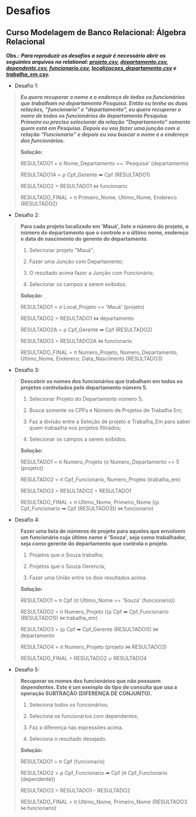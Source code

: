 # Desafios


## Curso Modelagem de Banco Relacional: Álgebra Relacional

**Obs.:** ***Para reproduzir os desafios a seguir é necessário abrir os seguintes arquivos no relational: [projeto.csv](), [departamento.csv](https://github.com/dario-gms/Modelagem-de-Dados/blob/main/departamento.csv), [dependente.csv](https://github.com/dario-gms/Modelagem-de-Dados/blob/main/dependente.csv), [funcionario.csv](https://github.com/dario-gms/Modelagem-de-Dados/blob/main/funcionario.csv), [localizacoes_departamento.csv](https://github.com/dario-gms/Modelagem-de-Dados/blob/main/localizacoes_departameto.csv) e [trabalha_em.csv](https://github.com/dario-gms/Modelagem-de-Dados/blob/main/trabalha_em.csv).***

- Desafio 1:
> ***Eu quero recuperar o nome e o endereço de todos os funcionários que trabalham no departamento Pesquisa. Então eu tenho as duas relações, "funcionario" e "departamento", eu quero recuperar o nome de todos os funcionários do departamento Pesquisa.
> Primeiro eu preciso selecionar da relação "Departamento" somente quem está em Pesquisa. Depois eu vou fazer uma junção com a relação "Funcionario" e depois eu vou buscar o nome e o endereço dos funcionários.***
> 
> **Solução:**
> 
> RESULTADO1 = σ Nome_Departamento == 'Pesquisa' (departamento)
> 
> RESULTADO1A = ρ Cpf_Gerente ➡ Cpf (RESULTADO1)
> 
> RESULTADO2 = RESULTADO1 ⋈ funcionario
> 
> RESULTADO_FINAL = π Primeiro_Nome, Ultimo_Nome, Endereco (RESULTADO2)

- Desafio 2:
> **Para cada projeto localizado em 'Mauá', liste o número do projeto, o número do departamento que o controle e o último nome, endereço e data de nascimento do gerente do departamento.**
> 
> 1. Selecionar projeto "Mauá";
> 
> 2. Fazer uma Junção com Departamento;
> 
> 3. O resultado acima fazer a Junção com Funcionário;
> 
> 4. Selecionar os campos a serem exibidos.
> 
> **Solução:**
> 
> RESULTADO1 = σ Local_Projeto == 'Mauá' (projeto)
> 
> RESULTADO2 = RESULTADO1 ⋈ departamento
> 
> RESULTADO2A = ρ Cpf_Gerente ➡ Cpf (RESULTADO2)
> 
> RESULTADO3 = RESULTADO2A ⋈ funcionario
> 
> RESULTADO_FINAL = π Numero_Projeto, Numero_Departamento, Ultimo_Nome, Endereco, Data_Nascimento (RESULTADO3)

- Desafio 3:
> **Descobrir os nomes dos funcionários que trabalham em todos os projetos controlados pelo departamento número 5.**
> 
> 1. Selecionar Projeto do Departamento número 5;
> 
> 2. Busca somente os CPFs e Número de Projetos de Trabalha Em;
> 
> 3. Faz a divisão entre a Seleção de projeto e Trabalha_Em para saber quem trabaalha nos projetos filtrados;
> 
> 4. Selecionar os campos a serem exibidos.
> 
> **Solução:**
> 
> RESULTADO1 = π Numero_Projeto (σ Numero_Departamento == 5 (projeto))
> 
> RESULTADO2 = π Cpf_Funcionario, Numero_Projeto (trabalha_em)
> 
> RESULTADO3 = RESULTADO2 ÷ RESULTADO1
> 
> RESULTADO_FINAL = π Ultimo_Nome, Primeiro_Nome ((ρ Cpf_Funcionario ➡ Cpf (RESULTADO3)) ⋈ funcionario)

- Desafio 4:
> **Fazer uma lista de números de projeto para aqueles que envolvem um funcionário cujo último nome é 'Souza', seja como trabalhador, seja como gerente do departamento que controla o projeto.**
> 
> 1. Projetos que o Souza trabalha;
> 
> 2. Projetos que o Souza Gerencia;
> 
> 3. Fazer uma União entre os dois resultados acima.
> 
> **Solução:**
> 
> RESULTADO1 = π Cpf (σ Ultimo_Nome == 'Souza' (funcionario))
> 
> RESULTADO2 = π Numero_Projeto ((ρ Cpf ➡ Cpf_Funcionario (RESULTADO1)) ⋈ trabalha_em)
> 
> RESULTADO3 = (ρ Cpf ➡ Cpf_Gerente (RESULTADO1)) ⋈ departamento
> 
> RESULTADO4 = π Numero_Projeto (projeto ⋈ RESULTADO3)
> 
> RESULTADO_FINAL = RESULTADO2 ∪ RESULTADO4

- Desafio 5:
> **Recuperar os nomes dos funcionários que não possuem dependentes. Este é um exemplo do tipo de consulta que usa a operação SUBTRAÇÃO (DIFERENÇA DE CONJUNTO).**
> 
> 1. Seleciona todos os funcionários;
> 
> 2. Seleciona os funcionários com dependentes;
> 
> 3. Faz a diferença nas expressões acima.
> 
> 4. Seleciona o resultado desejado.
> 
> **Solução:**
> 
> RESULTADO1 = π Cpf (funcionario)
> 
> RESULTADO2 = ρ Cpf_Funcionario ➡ Cpf (π Cpf_Funcionario (dependente))
> 
> RESULTADO3 = RESULTADO1 - RESULTADO2
> 
> RESULTADO_FINAL = π Ultimo_Nome, Primeiro_Nome (RESULTADO3 ⋈ funcionario)


